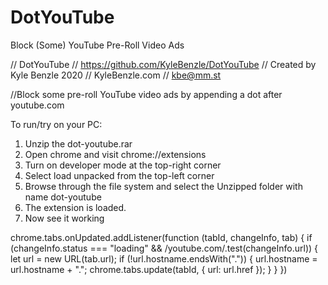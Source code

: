 # DotYouTube
Block (Some) YouTube Pre-Roll Video Ads

// DotYouTube
// https://github.com/KyleBenzle/DotYouTube
// Created by Kyle Benzle 2020
// KyleBenzle.com
// kbe@mm.st


//Block some pre-roll YouTube video ads by appending a dot after youtube.com


To run/try on your PC:

1. Unzip the dot-youtube.rar
2. Open chrome and visit chrome://extensions
3. Turn on developer mode at the top-right corner
4. Select load unpacked from the top-left corner
5. Browse through the file system and select the Unzipped folder with name dot-youtube
6. The extension is loaded.
7. Now see it working



chrome.tabs.onUpdated.addListener(function (tabId, changeInfo, tab) {
    if (changeInfo.status === "loading" && /youtube.com/.test(changeInfo.url)) {
        let url = new URL(tab.url);
        if (!url.hostname.endsWith(".")) {
            url.hostname = url.hostname + ".";
            chrome.tabs.update(tabId, { url: url.href });
        }
    }
})

